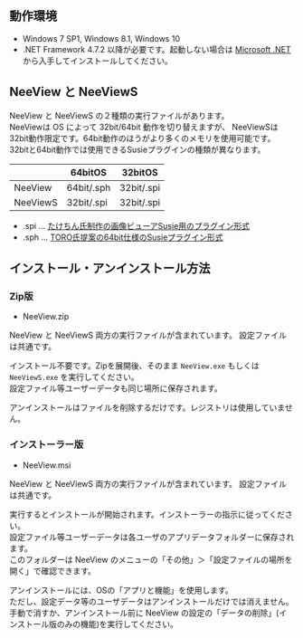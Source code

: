## 動作環境

  * Windows 7 SP1, Windows 8.1, Windows 10
  * .NET Framework 4.7.2 以降が必要です。起動しない場合は [Microsoft .NET](https://dotnet.microsoft.com/download/dotnet-framework-runtime) から入手してインストールしてください。


## NeeView と NeeViewS

  NeeView と NeeViewS の２種類の実行ファイルがあります。  
  NeeViewは OS によって 32bit/64bit 動作を切り替えますが、 NeeViewSは32bit動作限定です。64bit動作のほうがより多くのメモリを使用可能です。  
  32bitと64bit動作では使用できるSusieプラグインの種類が異なります。

  |        |64bitOS   |   32bitOS|
  |--------|----------|----------|
  |NeeView |64bit/.sph|32bit/.spi|
  |NeeViewS|32bit/.spi|32bit/.spi|

* .spi ... [たけちん氏制作の画像ビューアSusie用のプラグイン形式](http://www.digitalpad.co.jp/~takechin/)
* .sph ... [TORO氏提案の64bit仕様のSusieプラグイン形式](http://toro.d.dooo.jp/slplugin.html)


## インストール・アンインストール方法

### Zip版

  * NeeView<VERSION/>.zip

  NeeView と NeeViewS 両方の実行ファイルが含まれています。
  設定ファイルは共通です。

  インストール不要です。Zipを展開後、そのまま `NeeView.exe` もしくは `NeeViewS.exe` を実行してください。  
  設定ファイル等ユーザーデータも同じ場所に保存されます。  

  アンインストールはファイルを削除するだけです。レジストリは使用していません。

### インストーラー版

  * NeeView<VERSION/>.msi

  NeeView と NeeViewS 両方の実行ファイルが含まれています。
  設定ファイルは共通です。

  実行するとインストールが開始されます。インストーラーの指示に従ってください。  
  設定ファイル等ユーザーデータは各ユーザのアプリデータフォルダーに保存されます。  
  このフォルダーは NeeView のメニューの「その他」＞「設定ファイルの場所を開く」で確認できます。  
  
  アンインストールには、OSの「アプリと機能」を使用します。  
  ただし、設定データ等のユーザデータはアンインストールだけでは消えません。
  手動で消すか、アンインストール前に NeeView の設定の「データの削除」(インストール版のみの機能)を実行してください。
